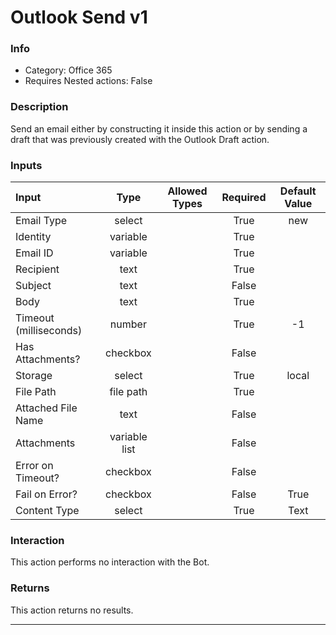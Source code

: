 # Outlook Send v1

### Info

- Category: Office 365
- Requires Nested actions: False


### Description
Send an email either by constructing it inside this action or by sending a draft that was previously created with the Outlook Draft action.


### Inputs

| Input | Type | Allowed Types | Required |  Default Value |
| :--- | :---: | :---: | :---: | :---: |
| Email Type | select |  | True | new |
| Identity | variable |  | True |  |
| Email ID | variable |  | True |  |
| Recipient | text |  | True |  |
| Subject | text |  | False |  |
| Body | text |  | True |  |
| Timeout (milliseconds) | number |  | True | -1 |
| Has Attachments? | checkbox |  | False |  |
| Storage | select |  | True | local |
| File Path | file path |  | True |  |
| Attached File Name | text |  | False |  |
| Attachments | variable list |  | False |  |
| Error on Timeout? | checkbox |  | False |  |
| Fail on Error? | checkbox |  | False | True |
| Content Type | select |  | True | Text |


### Interaction
This action performs no interaction with the Bot.

### Returns
This action returns no results.

---